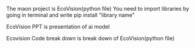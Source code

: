The maon project is EcoVision(python file)
You need to import libraries by going in terminal and write pip install "library name"

EcoVision PPT is presentation of ai model

Ecovision Code break down is break down of EcoVision(python file) 
